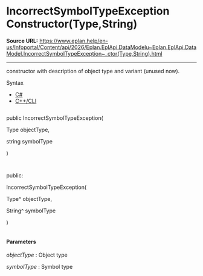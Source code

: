 # IncorrectSymbolTypeException Constructor(Type,String)

**Source URL:** https://www.eplan.help/en-us/Infoportal/Content/api/2026/Eplan.EplApi.DataModelu~Eplan.EplApi.DataModel.IncorrectSymbolTypeException~_ctor(Type,String).html

---

constructor with description of object type and variant (unused now).

Syntax

- [C#](#i-syntax-CS)
- [C++/CLI](#i-syntax-CPP2005)

```
```
public IncorrectSymbolTypeException( 

   Type objectType,

   string symbolType

)
```
```

```
```
public:

IncorrectSymbolTypeException( 

   Type^ objectType,

   String^ symbolType

)
```
```

#### Parameters

*objectType*
:   Object type

*symbolType*
:   Symbol type
